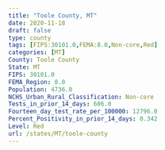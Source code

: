```yaml
---
title: "Toole County, MT"
date: 2020-11-18
draft: false
type: county
tags: [FIPS:30101.0,FEMA:8.0,Non-core,Red]
categories: [MT]
County: Toole County
State: MT
FIPS: 30101.0
FEMA_Region: 8.0
Population: 4736.0
NCHS_Urban_Rural_Classification: Non-core
Tests_in_prior_14_days: 606.0
Fourteen_day_test_rate_per_100000: 12796.0
Percent_Positivity_in_prior_14_days: 0.342
Level: Red
url: /states/MT/toole-county
---
```



